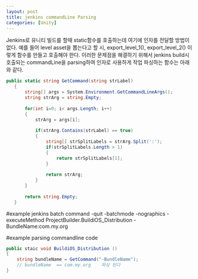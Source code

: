 ```yaml
---
layout: post
title: jenkins commandLine Parsing
categories: [Unity]
---
```


Jenkins로 유니티 빌드를 할때 static함수를 호출하는데 여기에 인자를 전달할 방법이 없다.
예를 들어 level asset을 뽑는다고 할 시, export_level_1(), export_level_2() 이렇게 함수를 만들고 호출해야 한다.
이러한 문제점을 해결하기 위해서 jenkins build시 호출되는 commandLine을 parsing하여 인자로 사용하게 작업
파싱하는 함수는 아래와 같다.

```c#
public static string GetCommand(string strLabel)
   {
       string[] args = System.Environment.GetCommandLineArgs();
       string strArg = string.Empty;
 
       for(int i=0; i< args.Length; i++)
       {
           strArg = args[i];
 
           if(strArg.Contains(strLabel) == true)
           {
               string[] strSplitLabels = strArg.Split(':');
               if(strSplitLabels.Length > 1)
               {
                   return strSplitLabels[1];
               }
 
               return strArg;
           }
       }
 
       return string.Empty;
   }
```


#example jenkins batch command 
-quit -batchmode -nographics -executeMethod ProjectBuilder.BuildiOS_Distribution -BundleName:com.my.org 
 
#example parsing commandline code
```c#
public staic void BuildiOS_Distribution ()
{
    string bundleName = GetCommand("-BundleName");
    // bundleName  == com.my.org    파싱 된다
}
```